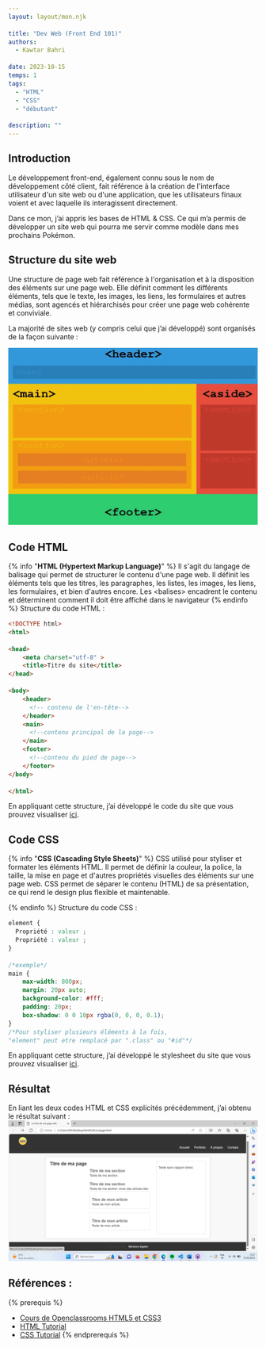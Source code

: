 ```yaml
---
layout: layout/mon.njk

title: "Dev Web (Front End 101)"
authors:
  - Kawtar Bahri

date: 2023-10-15
temps: 1
tags:
  - "HTML"
  - "CSS"
  - "débutant"

description: ""
---
```

## Introduction
Le développement front-end, également connu sous le nom de développement côté client, fait référence à la création de l'interface utilisateur d'un site web ou d'une application, que les utilisateurs finaux voient et avec laquelle ils interagissent directement.

Dans ce mon, j’ai appris les bases de HTML & CSS. Ce qui m’a permis de développer un site web qui pourra  me servir comme modèle dans mes prochains Pokémon.

## Structure du site web
Une structure de page web fait référence à l'organisation et à la disposition des éléments sur une page web. Elle définit comment les différents éléments, tels que le texte, les images, les liens, les formulaires et autres médias, sont agencés et hiérarchisés pour créer une page web cohérente et conviviale.

La majorité de sites web (y compris celui que j’ai développé) sont organisés de la façon suivante :

<img src="structure_site.png"  width=600px>

## Code HTML
{% info "**HTML (Hypertext Markup Language)**" %}
Il s'agit du langage de balisage qui permet de structurer le contenu d'une page web. Il définit les éléments tels que les titres, les paragraphes, les listes, les images, les liens, les formulaires, et bien d'autres encore. Les &lt;balises&gt; encadrent le contenu et déterminent comment il doit être affiché dans le navigateur
{% endinfo %}
Structure du code HTML :
```html
<!DOCTYPE html>
<html>

<head>
    <meta charset="utf-8" >
    <title>Titre du site</title>
</head>

<body>
    <header>
      <!-- contenu de l'en-tête-->
    </header>
    <main>
      <!--contenu principal de la page-->
    </main>
    <footer>
      <!--contenu du pied de page-->
    </footer>
</body>

</html>
```
En appliquant cette structure, j’ai développé le code du site que vous prouvez visualiser [ici](https://github.com/KawtarBahri/Template-Site-Web/blob/main/page.html).
## Code CSS
{% info "**CSS (Cascading Style Sheets)**" %}
CSS utilisé pour styliser et formater les éléments HTML. Il permet de définir la couleur, la police, la taille, la mise en page et d'autres propriétés visuelles des éléments sur une page web. CSS permet de séparer le contenu (HTML) de sa présentation, ce qui rend le design plus flexible et maintenable.

{% endinfo %}
Structure du code CSS :
```css
element {
  Propriété : valeur ;
  Propriété : valeur ;
}

/*exemple*/
main {
    max-width: 800px;
    margin: 20px auto;
    background-color: #fff;
    padding: 20px;
    box-shadow: 0 0 10px rgba(0, 0, 0, 0.1);
}
/*Pour styliser plusieurs éléments à la fois,
"element" peut etre remplacé par ".class" ou "#id"*/
```
En appliquant cette structure, j’ai développé le stylesheet du site que vous prouvez visualiser [ici](https://github.com/KawtarBahri/Template-Site-Web/blob/main/style.css).

## Résultat
En liant les deux codes HTML et CSS explicités précédemment, j’ai obtenu le résultat suivant :
<img src="site.png">

## Références :
{% prerequis %}
-	[Cours de Openclassrooms HTML5 et CSS3](https://openclassrooms.com/fr/courses/1603881-creez-votre-site-web-avec-html5-et-css3)
- [HTML Tutorial](https://www.w3schools.com/html/default.asp)
- [CSS Tutorial](https://developer.mozilla.org/fr/docs/Learn/CSS/First_steps/How_CSS_is_structured)
{% endprerequis %}

